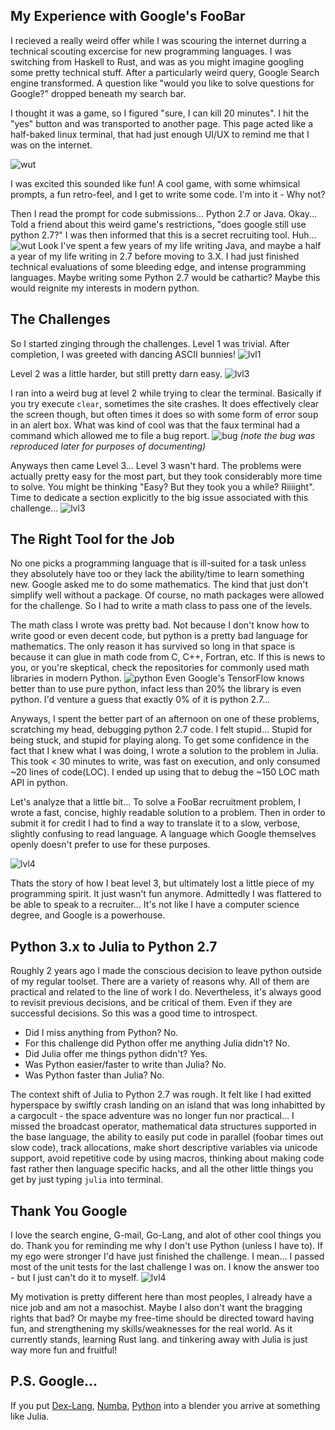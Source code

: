 ## My Experience with Google's FooBar

I recieved a really weird offer while I was scouring the internet durring a technical scouting excercise for new programming languages. I was switching from Haskell to Rust, and was as you might imagine googling some pretty technical stuff. After a particularly weird query, Google Search engine transformed. A question like "would you like to solve questions for Google?" dropped beneath my search bar.

I thought it was a game, so I figured "sure, I can kill 20 minutes". I hit the "yes" button and was transported to another page. This page acted like a half-baked linux terminal, that had just enough UI/UX to remind me that I was on the internet. 

![wut](EnteringFooBart.png)

I was excited this sounded like fun! A cool game, with some whimsical prompts, a fun retro-feel, and I get to write some code. I'm into it - Why not?

Then I read the prompt for code submissions... Python 2.7 or Java. Okay... Told a friend about this weird game's restrictions, "does google still use python 2.7?" I was then informed that this is a secret recruiting tool. Huh... 
![wut](whypy27.png)
Look I've spent a few years of my life writing Java, and maybe a half a year of my life writing in 2.7 before moving to 3.X. I had just finished technical evaluations of some bleeding edge, and intense programming languages. Maybe writing some Python 2.7 would be cathartic? Maybe this would reignite my interests in modern python.

## The Challenges
So I started zinging through the challenges. Level 1 was trivial. After completion, I was greeted with dancing ASCII bunnies!
![lvl1](lvl1.png)

Level 2 was a little harder, but still pretty darn easy.
![lvl3](lvl2.png)

I ran into a weird bug at level 2 while trying to clear the terminal. Basically if you try execute `clear`, sometimes the site crashes. It does effectively clear the screen though, but often times it does so with some form of error soup in an alert box. What was kind of cool was that the faux terminal had a command which allowed me to file a bug report.
![bug](Bug.png)
*(note the bug was reproduced later for purposes of documenting)*

Anyways then came Level 3... Level 3 wasn't hard. The problems were actually pretty easy for the most part, but they took considerably more time to solve. You  might be thinking "Easy? But they took you a while? Riiiight". Time to dedicate a section explicitly to the big issue associated with this challenge...
![lvl3](lvl3.png)

## The Right Tool for the Job
No one picks a programming language that is ill-suited for a task unless they absolutely have too or they lack the ability/time to learn something new. Google asked me to do some mathematics. The kind that just don't simplify well without a package. Of course, no math packages were allowed for the challenge. So I had to write a math class to pass one of the levels. 

The math class I wrote was pretty bad. Not because I don't know how to write good or even decent code, but python is a pretty bad language for mathematics. The only reason it has survived so long in that space is because it can glue in math code from C, C++, Fortran, etc. If this is news to you, or you're skeptical, check the repositories for commonly used math libraries in modern Python. 
![python](pythoniscppchangemymind.jpeg)
Even Google's TensorFlow knows better than to use pure python, infact less than 20% the library is even python. I'd venture a guess that exactly 0% of it is python 2.7...

Anyways, I spent the better part of an afternoon on one of these problems, scratching my head, debugging python 2.7 code. I felt stupid... Stupid for being stuck, and stupid for playing along. To get some confidence in the fact that I knew what I was doing, I wrote a solution to the problem in Julia. This took < 30 minutes to write, was fast on execution, and only consumed ~20 lines of code(LOC). I ended up using that to debug the ~150 LOC math API in python.

Let's analyze that a little bit... To solve a FooBar recruitment problem, I wrote a fast, concise, highly readable solution to a problem. Then in order to submit it for credit I had to find a way to translate it to a slow, verbose, slightly confusing to read language. A language which Google themselves openly doesn't prefer to use for these purposes. 

![lvl4](lvl4.png)

Thats the story of how I beat level 3, but ultimately lost a little piece of my programming spirit. It just wasn't fun anymore. Admittedly I was flattered to be able to speak to a recruiter... It's not like I have a computer science degree, and Google is a powerhouse.

## Python 3.x to Julia to Python 2.7
Roughly 2 years ago I made the conscious decision to leave python outside of my regular toolset. There are a variety of reasons why. All of them are practical and related to the line of work I do. Nevertheless, it's always good to revisit previous decisions, and be critical of them. Even if they are successful decisions. So this was a good time to introspect.

- Did I miss anything from Python? No.
- For this challenge did Python offer me anything Julia didn't? No.
- Did Julia offer me things python didn't? Yes.
- Was Python easier/faster to write than Julia? No.
- Was Python faster than Julia? No.

The context shift of Julia to Python 2.7 was rough. It felt like I had exitted hyperspace by swiftly crash landing on an island that was long inhabitted by a cargocult - the space adventure was no longer fun nor practical... I missed the broadcast operator, mathematical data structures supported in the base language, the ability to easily put code in parallel (foobar times out slow code), track allocations, make short descriptive variables via unicode support, avoid repetitive code by using macros, thinking about making code fast rather then language specific hacks, and all the other little things you get by just typing `julia` into terminal. 

## Thank You Google
I love the search engine, G-mail, Go-Lang, and alot of other cool things you do. Thank you for reminding me why I don't use Python (unless I have to). If my ego were stronger I'd have just finished the challenge. I mean... I passed most of the unit tests for the last challenge I was on. I know the answer too - but I just can't do it to myself. 
![lvl4](lvl4current.png)

My motivation is pretty different here than most peoples, I already have a nice job and am not a masochist. Maybe I also don't want the bragging rights that bad? Or maybe my free-time should be directed toward having fun, and strengthening my skills/weaknesses for the real world. As it currently stands, learning Rust lang. and tinkering away with Julia is just way more fun and fruitful!

## P.S. Google...
If you put [Dex-Lang](https://github.com/google-research/dex-lang), [Numba](https://numba.pydata.org/), [Python](https://github.com/python/cpython) into a blender you arrive at something like Julia.
